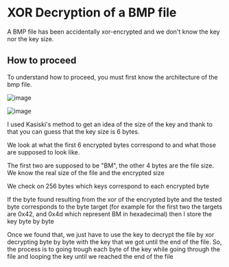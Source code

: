 # XOR Decryption of a BMP file

A BMP file has been accidentally xor-encrypted and we don't know the key nor the key size.


## How to proceed

To understand how to proceed, you must first know the architecture of the bmp file.

![image](https://github.com/loupmesquita/CryptographyChallenges/assets/57537562/f4919b9c-5066-430e-9f70-88c73796285c)

![image](https://github.com/loupmesquita/CryptographyChallenges/assets/57537562/bbf627c0-1dae-4599-9682-08e11ebde1e2)


I used Kasiski's method to get an idea of the size of the key and thank to that you can guess that the key size is 6 bytes.

We look at what the first 6 encrypted bytes correspond to and what those are supposed to look like.

The first two are supposed to be "BM", the other 4 bytes are the file size.
We know the real size of the file and the encrypted size

We check on 256 bytes which keys correspond to each encrypted byte

If the byte found resulting from the xor of the encrypted byte and the tested byte corresponds to the byte target (for example for the first two the targets are 0x42, and 0x4d which represent BM in hexadecimal) then I store the key byte by byte

Once we found that, we just have to use the key to decrypt the file by xor decrypting byte by byte with the key that we got until the end of the file. So, the process is to going trough each byte of the key while going through the file and looping the key until we reached the end of the file
